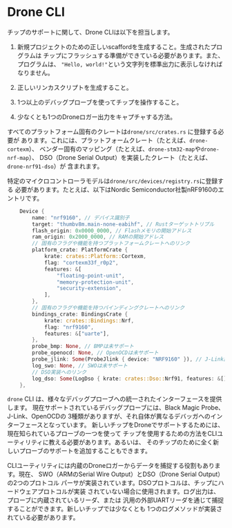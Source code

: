 # Drone CLI

チップのサポートに関して、Drone CLIは以下を担当します。

1. 新規プロジェクトのための正しいscaffordを生成すること。生成されたプログラムは
   チップにフラッシュする準備ができている必要があります。また、プログラムは、
   `"Hello, world!"`という文字列を標準出力に表示しなければなりません。

2. 正しいリンカスクリプトを生成すること。

3. 1つ以上のデバッグプローブを使ってチップを操作すること。

4. 少なくとも1つのDroneロガー出力をキャプチャする方法。

すべてのプラットフォーム固有のクレートは`drone/src/crates.rs` に登録する必要が
あります。これには、プラットフォームクレート（たとえば、`drone-cortexm`）、
ベンダー固有のマッピング（たとえば、`drone-stm32-map`や`drone-nrf-map`）、
DSO（Drone Serial Output）を実装したクレート（たとえば、`drone-nrf91-dso`）が
含まれます。

特定のマイクロコントローラモデルは`drone/src/devices/registry.rs`に登録する
必要があります。たとえば、以下はNordic Semiconductor社製nRF9160のエントリです。

```rust
    Device {
        name: "nrf9160", // デバイス識別子
        target: "thumbv8m.main-none-eabihf", // Rustターゲットトリプル
        flash_origin: 0x0000_0000, // Flashメモリの開始アドレス
        ram_origin: 0x2000_0000, // RAMの開始アドレス
        // 固有のフラグや機能を持つプラットフォームクレートへのリンク
        platform_crate: PlatformCrate {
            krate: crates::Platform::Cortexm,
            flag: "cortexm33f_r0p2",
            features: &[
                "floating-point-unit",
                "memory-protection-unit",
                "security-extension",
            ],
        },
        // 固有のフラグや機能を持つバインディングクレートへのリンク
        bindings_crate: BindingsCrate {
            krate: crates::Bindings::Nrf,
            flag: "nrf9160",
            features: &["uarte"],
        },
        probe_bmp: None, // BMPは未サポート
        probe_openocd: None, // OpenOCDは未サポート
        probe_jlink: Some(ProbeJlink { device: "NRF9160" }), // J-Link設定
        log_swo: None, // SWOは未サポート
        // DSO実装へのリンク
        log_dso: Some(LogDso { krate: crates::Dso::Nrf91, features: &[] }),
    },
```

`drone` CLI は、様々なデバッグプローブへの統一されたインターフェースを提供します。
現在サポートされているデバッグプローブには、Black Magic Probe、J-Link、OpenOCDの
3種類がありますが、それ自体が異なるデバッガへのインターフェースとなっています。
新しいチップをDroneでサポートするためには、現在知られているプローブの一つを使って
チップを使用するための方法をCLIユーティリティに教える必要があります。あるいは、
そのチップのために全く新しいプローブのサポートを追加することもできます。

CLIユーティリティには内蔵のDroneロガーからデータを捕捉する役割もあります。現在、
SWO（ARMのSerial Wire Output）とDSO（Drone Serial Output）の2つのプロトコル
パーサが実装されています。DSOプロトコルは、チップにハードウェアプロトコルが実装
されていない場合に使用されます。ログ出力は、プローブに内蔵されているリーダ、または
汎用の外部UARTリーダを通じて捕捉することができます。新しいチップでは少なくとも
1つのログメソッドが実装されている必要があります。
